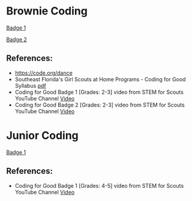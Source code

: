 	

# Brownie Coding

[Badge 1](/badge1.md)

[Badge 2](/badge2.md)

## References:
*   https://code.org/dance
*   Southeast Florida's Girl Scouts at Home Programs - Coding for Good Syllabus [pdf](https://www.gssef.org/content/dam/girlscouts-gssef/girl-experience/girl-scouts-at-home/flyers/Brownies%20-%20Coding%20Basics.pdf)
*   Coding for Good Badge 1 [Grades: 2-3] video from STEM for Scouts YouTube Channel [Video](https://www.youtube.com/watch?v=v2zEevGKPWs&t=1s)
*   Coding for Good Badge 2 [Grades: 2-3] video from STEM for Scouts YouTube Channel [Video](https://www.youtube.com/watch?v=JpbUGa6yE9U&t=122s)




# Junior Coding

[Badge 1](/badge4.md)

## References:
*   Coding for Good Badge 1 [Grades: 4-5] video from STEM for Scouts YouTube Channel [Video]([https://www.youtube.com/watch?v=GeyjtKVWkx4&t=229s)

    
